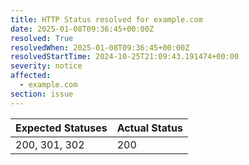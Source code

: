 ```yaml
---
title: HTTP Status resolved for example.com
date: 2025-01-08T09:36:45+00:00Z
resolved: True
resolvedWhen: 2025-01-08T09:36:45+00:00Z
resolvedStartTime: 2024-10-25T21:09:43.191474+00:00
severity: notice
affected:
  - example.com
section: issue
---
```


| Expected Statuses | Actual Status  |
|-------------------|----------------|
| 200, 301, 302 | 200 |
